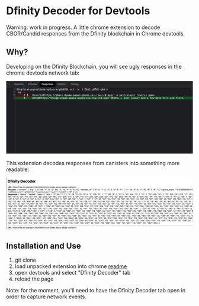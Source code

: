# Dfinity Decoder for Devtools

Warning: work in progress. A little chrome extension to decode CBOR/Candid responses from the Dfinity blockchain in Chrome devtools.

## Why?

Developing on the Dfinity Blockchain, you will see ugly responses in the chrome devtools network tab:

![bad](bad.png)

This extension decodes responses from canisters into something more readable:

![good](good.png)

## Installation and Use

1. git clone
2. load unpacked extension into chrome [readme](https://developer.chrome.com/docs/extensions/mv2/getstarted/)
3. open devtools and select "Dfinity Decoder" tab
4. reload the page

Note: for the moment, you'll need to have the Dfinity Decoder tab open in order to capture network events.